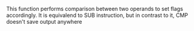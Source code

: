 This function performs comparison between two operands to set flags
accordingly. It is equivalend to SUB instruction, but in contrast to it, 
CMP doesn't save output anywhere